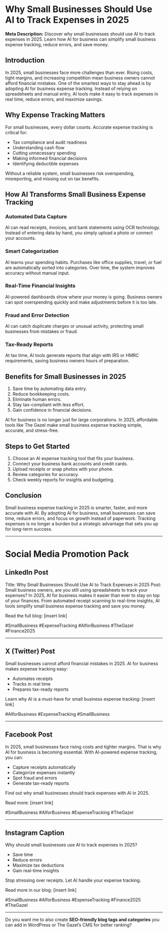 # Why Small Businesses Should Use AI to Track Expenses in 2025

**Meta Description:** Discover why small businesses should use AI to track expenses in 2025. Learn how AI for business can simplify small business expense tracking, reduce errors, and save money.

## Introduction

In 2025, small businesses face more challenges than ever. Rising costs, tight margins, and increasing competition mean business owners cannot afford financial mistakes. One of the smartest ways to stay ahead is by adopting AI for business expense tracking. Instead of relying on spreadsheets and manual entry, AI tools make it easy to track expenses in real time, reduce errors, and maximize savings.

## Why Expense Tracking Matters

For small businesses, every dollar counts. Accurate expense tracking is critical for:

* Tax compliance and audit readiness
* Understanding cash flow
* Cutting unnecessary spending
* Making informed financial decisions
* Identifying deductible expenses

Without a reliable system, small businesses risk overspending, misreporting, and missing out on tax benefits.

## How AI Transforms Small Business Expense Tracking

### Automated Data Capture

AI can read receipts, invoices, and bank statements using OCR technology. Instead of entering data by hand, you simply upload a photo or connect your accounts.

### Smart Categorization

AI learns your spending habits. Purchases like office supplies, travel, or fuel are automatically sorted into categories. Over time, the system improves accuracy without manual input.

### Real-Time Financial Insights

AI-powered dashboards show where your money is going. Business owners can spot overspending quickly and make adjustments before it is too late.

### Fraud and Error Detection

AI can catch duplicate charges or unusual activity, protecting small businesses from mistakes or fraud.

### Tax-Ready Reports

At tax time, AI tools generate reports that align with IRS or HMRC requirements, saving business owners hours of preparation.

## Benefits for Small Businesses in 2025

1. Save time by automating data entry.
2. Reduce bookkeeping costs.
3. Eliminate human errors.
4. Stay tax-compliant with less effort.
5. Gain confidence in financial decisions.

AI for business is no longer just for large corporations. In 2025, affordable tools like The Gazel make small business expense tracking simple, accurate, and stress-free.

## Steps to Get Started

1. Choose an AI expense tracking tool that fits your business.
2. Connect your business bank accounts and credit cards.
3. Upload receipts or snap photos with your phone.
4. Review categories for accuracy.
5. Check weekly reports for insights and budgeting.

## Conclusion

Small business expense tracking in 2025 is smarter, faster, and more accurate with AI. By adopting AI for business, small businesses can save time, reduce errors, and focus on growth instead of paperwork. Tracking expenses is no longer a burden but a strategic advantage that sets you up for long-term success.

---

# Social Media Promotion Pack

## LinkedIn Post

Title: Why Small Businesses Should Use AI to Track Expenses in 2025
Post:
Small business owners, are you still using spreadsheets to track your expenses? In 2025, AI for business makes it easier than ever to stay on top of your finances. From automated receipt scanning to real-time insights, AI tools simplify small business expense tracking and save you money.

Read the full blog: \[insert link]

\#SmallBusiness #ExpenseTracking #AIforBusiness #TheGazel #Finance2025

---

## X (Twitter) Post

Small businesses cannot afford financial mistakes in 2025.
AI for business makes expense tracking easy:

* Automates receipts
* Tracks in real time
* Prepares tax-ready reports

Learn why AI is a must-have for small business expense tracking: \[insert link]

\#AIforBusiness #ExpenseTracking #SmallBusiness

---

## Facebook Post

In 2025, small businesses face rising costs and tighter margins. That is why AI for business is becoming essential. With AI-powered expense tracking, you can:

* Capture receipts automatically
* Categorize expenses instantly
* Spot fraud and errors
* Generate tax-ready reports

Find out why small businesses should track expenses with AI in 2025.

Read more: \[insert link]

\#SmallBusiness #AIforBusiness #ExpenseTracking #TheGazel

---

## Instagram Caption

Why should small businesses use AI to track expenses in 2025?

* Save time
* Reduce errors
* Maximize tax deductions
* Gain real-time insights

Stop stressing over receipts. Let AI handle your expense tracking.

Read more in our blog: \[insert link]

\#SmallBusiness #AIforBusiness #ExpenseTracking #Finance2025 #TheGazel

---

Do you want me to also create **SEO-friendly blog tags and categories** you can add in WordPress or The Gazel’s CMS for better ranking?
